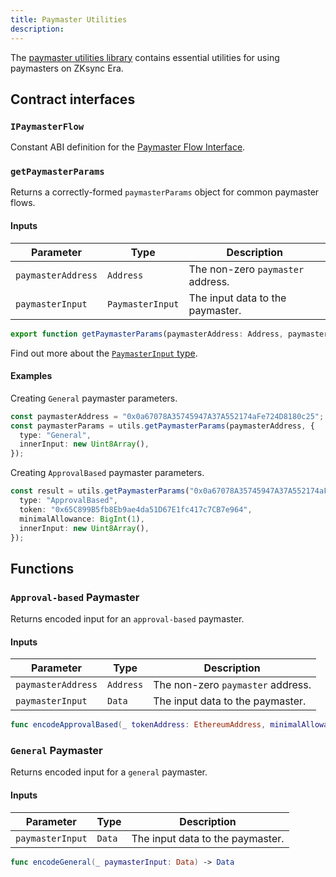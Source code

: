 ```yaml
---
title: Paymaster Utilities
description:
---
```


The [paymaster utilities library](https://github.com/zksync-sdk/zksync2-swift/blob/main/Sources/ZkSync2/Utils/Paymaster.swift)
contains essential utilities for using paymasters on ZKsync Era.

## Contract interfaces

### `IPaymasterFlow`

Constant ABI definition for
the [Paymaster Flow Interface](https://github.com/matter-labs/era-contracts/blob/f06a58360a2b8e7129f64413998767ac169d1efd/zksync/contracts/interfaces/IPaymasterFlow.sol).

### `getPaymasterParams`

Returns a correctly-formed `paymasterParams` object for common paymaster flows.

#### Inputs

| Parameter          | Type             | Description                       |
| ------------------ | ---------------- | --------------------------------- |
| `paymasterAddress` | `Address`        | The non-zero `paymaster` address. |
| `paymasterInput`   | `PaymasterInput` | The input data to the paymaster.  |

```typescript
export function getPaymasterParams(paymasterAddress: Address, paymasterInput: PaymasterInput): PaymasterParams;
```

Find out more about the [`PaymasterInput` type](/sdk/swift/types).

#### Examples

Creating `General` paymaster parameters.

```ts
const paymasterAddress = "0x0a67078A35745947A37A552174aFe724D8180c25";
const paymasterParams = utils.getPaymasterParams(paymasterAddress, {
  type: "General",
  innerInput: new Uint8Array(),
});
```

Creating `ApprovalBased` paymaster parameters.

```ts
const result = utils.getPaymasterParams("0x0a67078A35745947A37A552174aFe724D8180c25", {
  type: "ApprovalBased",
  token: "0x65C899B5fb8Eb9ae4da51D67E1fc417c7CB7e964",
  minimalAllowance: BigInt(1),
  innerInput: new Uint8Array(),
});
```

## Functions

### `Approval-based` Paymaster

Returns encoded input for an `approval-based` paymaster.

#### Inputs

| Parameter          | Type      | Description                       |
| ------------------ | --------- | --------------------------------- |
| `paymasterAddress` | `Address` | The non-zero `paymaster` address. |
| `paymasterInput`   | `Data`    | The input data to the paymaster.  |

```swift
func encodeApprovalBased(_ tokenAddress: EthereumAddress, minimalAllowance: BigUInt, paymasterInput: Data) -> Data
```

### `General` Paymaster

Returns encoded input for a `general` paymaster.

#### Inputs

| Parameter        | Type   | Description                      |
| ---------------- | ------ | -------------------------------- |
| `paymasterInput` | `Data` | The input data to the paymaster. |

```swift
func encodeGeneral(_ paymasterInput: Data) -> Data
```
